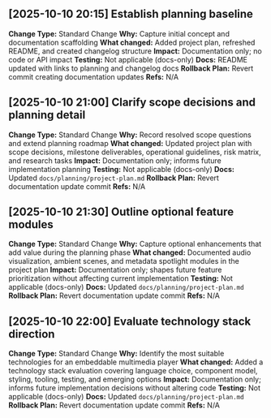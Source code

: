 ## [2025-10-10 20:15] Establish planning baseline
**Change Type:** Standard Change
**Why:** Capture initial concept and documentation scaffolding
**What changed:** Added project plan, refreshed README, and created changelog structure
**Impact:** Documentation only; no code or API impact
**Testing:** Not applicable (docs-only)
**Docs:** README updated with links to planning and changelog docs
**Rollback Plan:** Revert commit creating documentation updates
**Refs:** N/A

## [2025-10-10 21:00] Clarify scope decisions and planning detail
**Change Type:** Standard Change
**Why:** Record resolved scope questions and extend planning roadmap
**What changed:** Updated project plan with scope decisions, milestone deliverables, operational guidelines, risk matrix, and research tasks
**Impact:** Documentation only; informs future implementation planning
**Testing:** Not applicable (docs-only)
**Docs:** Updated `docs/planning/project-plan.md`
**Rollback Plan:** Revert documentation update commit
**Refs:** N/A

## [2025-10-10 21:30] Outline optional feature modules
**Change Type:** Standard Change
**Why:** Capture optional enhancements that add value during the planning phase
**What changed:** Documented audio visualization, ambient scenes, and metadata spotlight modules in the project plan
**Impact:** Documentation only; shapes future feature prioritization without affecting current implementation
**Testing:** Not applicable (docs-only)
**Docs:** Updated `docs/planning/project-plan.md`
**Rollback Plan:** Revert documentation update commit
**Refs:** N/A

## [2025-10-10 22:00] Evaluate technology stack direction
**Change Type:** Standard Change
**Why:** Identify the most suitable technologies for an embeddable multimedia player
**What changed:** Added a technology stack evaluation covering language choice, component model, styling, tooling, testing, and emerging options
**Impact:** Documentation only; informs future implementation decisions without altering code
**Testing:** Not applicable (docs-only)
**Docs:** Updated `docs/planning/project-plan.md`
**Rollback Plan:** Revert documentation update commit
**Refs:** N/A
